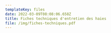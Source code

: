 ```yaml
---
templateKey: files
date: 2022-03-09T08:08:06.658Z
title: Fiches techniques d'entretien des haies
file: /img/fiches-techniques.pdf
---
```

